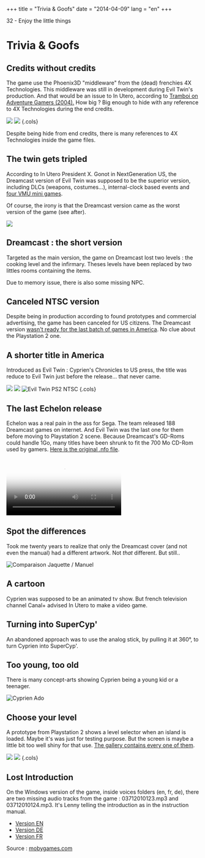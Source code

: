 +++
title = "Trivia & Goofs"
date = "2014-04-09"
lang = "en"
+++

32 - Enjoy the little things

# Trivia & Goofs

## Credits without credits

The game use the Phoenix3D "middleware" from the (dead) frenchies 4X Technologies. This middleware was still in development during Evil Twin's production. And that would be an issue to In Utero, according to [Tramboi on Adventure Gamers (2004).](https://adventuregamers.com/archive/forums/general/5399-evil-twin.html#post_message_89327) How big ? Big enough to hide with any reference to 4X Technologies during the end credits.

[![](/images/Evil_Twin_Credits_0001.jpg)](/images/Evil_Twin_Credits_0001.jpg) [![](/images/Evil_Twin_Credits_0002.jpg)](/images/Evil_Twin_Credits_0002.jpg)
{.cols}

Despite being hide from end credits, there is many references to 4X Technologies inside the game files.

## The twin gets tripled

According to In Utero President X. Gonot in NextGeneration US, the Dreamcast version of Evil Twin was supposed to be the superior version, including DLCs (weapons, costumes...), internal-clock based events and [four VMU mini games](../../evil-twin-1/evil1_vmu/).

Of course, the irony is that the Dreamcast version came as the worst version of the game (see after).

![](/images/NextGeneration_78_Tripled.png)

## Dreamcast : the short version

Targeted as the main version, the game on Dreamcast lost two levels : the cooking level and the infirmary. Theses levels have been replaced by two littles rooms containing the items.

Due to memory issue, there is also some missing NPC.

## Canceled NTSC version

Despite being in production according to found prototypes and commercial advertising, the game has been canceled for US citizens. The Dreamcast version [wasn't ready for the last batch of games in America](https://www.sega-16.com/forum/showthread.php?14670-Why-is-dreamcast-the-worst-console-ever&p=665340&viewfull=1#post665340). No clue about the Playstation 2 one.

## A shorter title in America

Introduced as Evil Twin : Cyprien's Chronicles to US press, the title was reduce to Evil Twin just before the release... that never came.

![](/images/evil_twin_ubisoft_in_utero_w600.jpg)
![](/images/Evil_Twin_Poster_US_w600.jpg)
![Evil Twin PS2 NTSC](/images/Evil_Twin_PS2_NTSC.jpg)
{.cols}

## The last Echelon release

Echelon was a real pain in the ass for Sega. The team released 188 Dreamcast games on internet. And Evil Twin was the last one for them before moving to Playstation 2 scene. Because Dreamcast's GD-Roms could handle 1Go, many titles have been shrunk to fit the 700 Mo CD-Rom used by gamers. [Here is the original .nfo file](/files/e-evil.nfo.txt).

 <video controls="" poster="/medias/videos/Echelon_Cracktro_Evil_Twin.png"><source src="/medias/videos/Echelon_Cracktro_Evil_Twin.mp4" type="video/mp4"> <img src="/medias/videos/Echelon_Cracktro_Evil_Twin.png"></video>

## Spot the differences

Took me twenty years to realize that only the Dreamcast cover (and not even the manual) had a different artwork. Not *that* different. But still..

![Comparaison Jaquette / Manuel](/images/Dreamcast_Illustration.jpg)

## A cartoon

Cyprien was supposed to be an animated tv show. But french television channel Canal+ advised In Utero to make a video game.

## Turning into SuperCyp'

An abandoned approach was to use the analog stick, by pulling it at 360°, to turn Cyprien into SuperCyp'.

## Too young, too old

There is many concept-arts showing Cyprien being a young kid or a teenager.

![Cyprien Ado](/images/cyprien_age_evolution.jpg)

## Choose your level

A prototype from Playstation 2 shows a level selector when an island is loaded. Maybe it's was just for testing purpose. But the screen is maybe a little bit too well shiny for that use. [The gallery contains every one of them](medias/developpement/Levels_Selector/).

![](/medias/developpement/levels_selector/Joeys_Island.jpg) ![](/medias/developpement/levels_selector/Davids_Island.jpg)
{.cols}

## Lost Introduction

On the Windows version of the game, inside voices folders (en, fr, de), there are two missing audio tracks from the game : 03712010123.mp3 and 03712010124.mp3. It's Lenny telling the introduction as in the instruction manual.

- [Version EN](/files/lenny_bonus_en.zip)
- [Version DE](/files/lenny_bonus_de.zip)
- [Version FR](/files/lenny_bonus_fr.zip)

Source : [mobygames.com](https://www.mobygames.com/game/evil-twin-cypriens-chronicles/trivia)